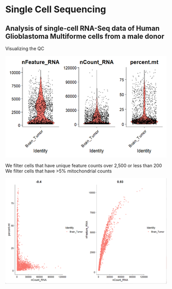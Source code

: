 # Single Cell Sequencing
## Analysis of single-cell RNA-Seq data of Human Glioblastoma Multiforme cells from a male donor

Visualizing the QC

![QC](https://github.com/mblinks/mblinks.github.io/blob/main/assets/vlnPlot.png)

We filter cells that have unique feature counts over 2,500 or less than 200 
We filter cells that have >5% mitochondrial counts

![QC](https://github.com/mblinks/mblinks.github.io/blob/main/assets/Feature_Scatter.png)
